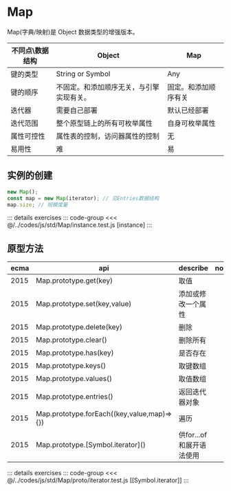 # Map

Map(字典/映射)是 Object 数据类型的增强版本。

| 不同点\数据结构 | Object                                   | Map                  |
| --------------- | ---------------------------------------- | -------------------- |
| 键的类型        | String or Symbol                         | Any                  |
| 键的顺序        | 不固定。和添加顺序无关，与引擎实现有关。 | 固定。和添加顺序有关 |
| 迭代器          | 需要自己部署                             | 默认已经部署         |
| 迭代范围        | 整个原型链上的所有可枚举属性             | 自身可枚举属性       |
| 属性可控性      | 属性表的控制，访问器属性的控制           | 无                   |
| 易用性          | 难                                       | 易                   |

## 实例的创建

```js
new Map();
const map = new Map(iterator); // 见Entries数据结构
map.size; // 规模度量
```

::: details exercises
::: code-group
<<< @/../codes/js/std/Map/instance.test.js [instance]
:::

## 原型方法

<!-- prettier-ignore -->
ecma| api |describe |note |
--- | --- | --- | --- |
|2015|Map.prototype.get(key)|取值||
|2015|Map.prototype.set(key,value)|添加或修改一个属性||
|2015|Map.prototype.delete(key)|删除||
|2015|Map.prototype.clear()|删除所有||
|2015|Map.prototype.has(key)|是否存在||
|2015|Map.prototype.keys()|取键数组||
|2015|Map.prototype.values()|取值数组||
|2015|Map.prototype.entries()|返回迭代器对象||
|2015|Map.prototype.forEach((key,value,map)=>{})|遍历||
|2015|Map.prototype.\[Symbol.iterator]()|供for...of和展开语法使用||

::: details exercises
::: code-group
<<< @/../codes/js/std/Map/proto/iterator.test.js [[Symbol.iterator]]
:::
